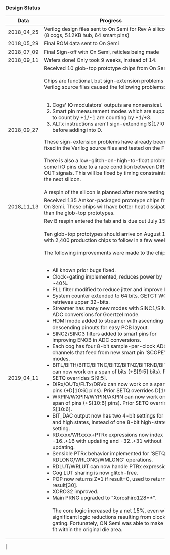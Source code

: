 ### Design Status
|Data|Progress|
|----|--------|
|2018_04_25|Verilog design files sent to On Semi for Rev A silicon<br/>(8 cogs, 512KB hub, 64 smart pins)|
|2018_05_29|Final ROM data sent to On Semi|
|2018_07_09|Final Sign-off with On Semi, reticles being made|
|2018_09_11|Wafers done! Only took 9 weeks, instead of 14.|
|2018_09_27|Received 10 glob-top prototype chips from On Semi.<br/><br/>Chips are functional, but sign-extension problems in Verilog source files caused the following problems:<br/><br/><ol><li>Cogs' IQ modulators' outputs are nonsensical.</li><li>Smart pin measurement modes which are supposed to count by +1/-1 are counting by +1/+3.</li><li>ALTx instructions aren't sign-extending S[17:09] before adding into D.</li></ol>These sign-extension problems have already been fixed in the Verilog source files and tested on the FPGA.<br/><br/>There is also a low-glitch-on-high-to-float problem on some I/O pins due to a race condition between DIR and OUT signals. This will be fixed by timing constraints in the next silicon.<br/><br/>A respin of the silicon is planned after more testing.|
|2018_11_13|Received 135 Amkor-packaged prototype chips from On Semi. These chips will have better heat dissipation than the glob-top prototypes.|
|2019_04_11|Rev B respin entered the fab and is due out July 15.<br/><br/>Ten glob-top prototypes should arrive on August 1, with 2,400 production chips to follow in a few weeks.<br/><br/>The following improvements were made to the chip:<br/><br/><ul><li>All known prior bugs fixed.</li><li>Clock-gating implemented, reduces power by ~40%.</li><li>PLL filter modified to reduce jitter and improve lock.</li><li>System counter extended to 64 bits. GETCT WC retrieves upper 32-bits.</li><li>Streamer has many new modes with SINC1/SINC2 ADC conversions for Goertzel mode.</li><li>HDMI mode added to streamer with ascending and descending pinouts for easy PCB layout.</li><li>SINC2/SINC3 filters added to smart pins for improving ENOB in ADC conversions.</li><li>Each cog has four 8-bit sample-per-clock ADC channels that feed from new smart pin 'SCOPE' modes.</li><li>BITL/BITH/BITC/BITNC/BITZ/BITNZ/BITRND/BITNOT can now work on a span of bits (+S[9:5] bits). Prior SETQ overrides S[9:5].</li><li>DIRx/OUTx/FLTx/DRVx can now work on a span of pins (+D[10:6] pins). Prior SETQ overrides D[10:6].</li><li>WRPIN/WXPIN/WYPIN/AKPIN can now work on a span of pins (+S[10:6] pins). Prior SETQ overrides S[10:6].</li><li>BIT_DAC output now has two 4-bit settings for low and high states, instead of one 8-bit high-state setting.</li><li>RDxxxx/WRxxxx+PTRx expressions now index -16..+16 with updating and -32..+31 without updating.</li><li>Sensible PTRx behavior implemented for 'SETQ(2) + RDLONG/WRLONG/WMLONG' operations.</li><li>RDLUT/WRLUT can now handle PTRx expressions.</li><li>Cog LUT sharing is now glitch-free.</li><li>POP now returns Z=1 if result=0, used to return result[30].</li><li>XORO32 improved.</li><li>Main PRNG upgraded to "Xoroshiro128**".<br/><br/>The core logic increased by a net 15%, even with significant logic reductions resulting from clock-gating. Fortunately, ON Semi was able to make it all fit within the original die area.
|